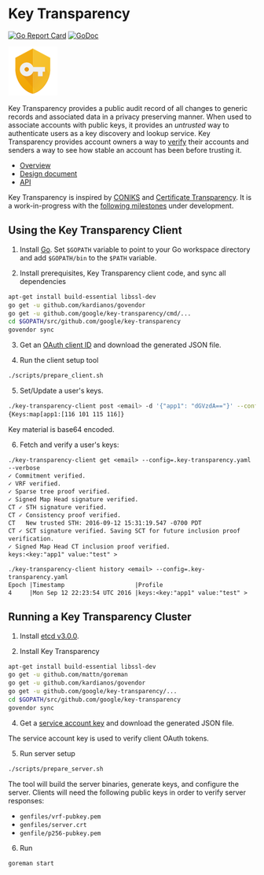 # Key Transparency

[![Go Report Card](https://goreportcard.com/badge/github.com/google/key-transparency)](https://goreportcard.com/report/github.com/google/key-transparency)
[![GoDoc](https://godoc.org/github.com/google/key-transparency?status.svg)](https://godoc.org/github.com/google/key-transparency)

![Key Transparency Logo](docs/images/logo.png)

Key Transparency provides a public audit record of all changes to generic
records and associated data in a privacy preserving manner.  When used to
associate accounts with public keys, it provides an _untrusted_ way to
authenticate users as a key discovery and lookup service.  Key Transparency
provides account owners a way to [verify](docs/verification.md) their accounts
and senders a way to see how stable an account has been before trusting it.

* [Overview](docs/overview.md)
* [Design document](docs/design.md)
* [API](docs/http_apis.md)

Key Transparency is inspired by [CONIKS](https://eprint.iacr.org/2014/1004.pdf)
and [Certificate Transparency](https://www.certificate-transparency.org/).
It is a work-in-progress with the [following
milestones](https://github.com/google/key-transparency/milestones) under
development.


## Using the Key Transparency Client

1. Install [Go](https://golang.org/doc/install). 
Set `$GOPATH` variable to point to your Go workspace directory and add `$GOPATH/bin` to the `$PATH` variable.

2. Install prerequisites, Key Transparency client code, and sync all dependencies

  ```sh
  apt-get install build-essential libssl-dev
  go get -u github.com/kardianos/govendor
  go get -u github.com/google/key-transparency/cmd/...
  cd $GOPATH/src/github.com/google/key-transparency
  govendor sync
  ```

3. Get an [OAuth client ID](https://console.developers.google.com/apis/credentials) and download the generated JSON file.

4. Run the client setup tool

  ```sh
  ./scripts/prepare_client.sh
  ```

5. Set/Update a user's keys. 

  ```sh
  ./key-transparency-client post <email> -d '{"app1": "dGVzdA=="}' --config=./.key-transparency.yaml
  {Keys:map[app1:[116 101 115 116]}

  ```
  Key material is base64 encoded.

6. Fetch and verify a user's keys:

  ```
  ./key-transparency-client get <email> --config=.key-transparency.yaml --verbose
  ✓ Commitment verified.
  ✓ VRF verified.
  ✓ Sparse tree proof verified.
  ✓ Signed Map Head signature verified.
  CT ✓ STH signature verified.
  CT ✓ Consistency proof verified.
  CT   New trusted STH: 2016-09-12 15:31:19.547 -0700 PDT
  CT ✓ SCT signature verified. Saving SCT for future inclusion proof verification.
  ✓ Signed Map Head CT inclusion proof verified.
  keys:<key:"app1" value:"test" >
  ```

  ```
  ./key-transparency-client history <email> --config=.key-transparency.yaml
  Epoch |Timestamp                    |Profile
  4     |Mon Sep 12 22:23:54 UTC 2016 |keys:<key:"app1" value:"test" >
  ```


## Running a Key Transparency Cluster

1. Install [etcd v3.0.0](https://github.com/coreos/etcd/releases/tag/v3.0.0).

2. Install Key Transparency

  ```sh
  apt-get install build-essential libssl-dev
  go get -u github.com/mattn/goreman
  go get -u github.com/kardianos/govendor
  go get -u github.com/google/key-transparency/...
  cd $GOPATH/src/github.com/google/key-transparency
  govendor sync
  ```

4. Get a [service account key](https://console.developers.google.com/apis/credentials) and download the generated JSON file.

The service account key is used to verify client OAuth tokens.

5. Run server setup 

  ```sh
  ./scripts/prepare_server.sh
  ```

  The tool will build the server binaries, generate keys, and configure the server.
  Clients will need the following public keys in order to verify server responses:

  - `genfiles/vrf-pubkey.pem`
  - `genfiles/server.crt`
  - `genfile/p256-pubkey.pem`

6. Run

  ```sh
  goreman start
  ```
